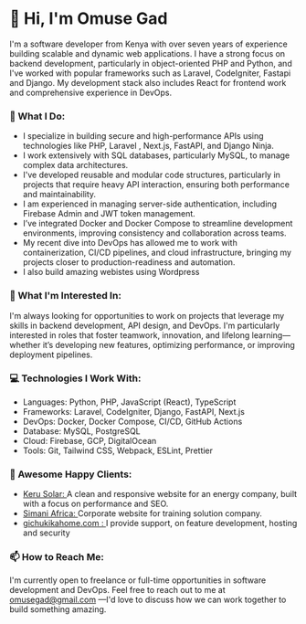 <h1>👋 Hi, I'm Omuse Gad </h1>
<P>I'm a software developer from Kenya with over seven years of experience building scalable and dynamic web applications. I have a strong focus on backend development, particularly in object-oriented PHP and Python, and I've worked with popular frameworks such as Laravel, CodeIgniter, Fastapi and Django. My development stack also includes React for frontend work and comprehensive experience in DevOps.</p>

<h3>🌱 What I Do: </h3>
<ul>
<li>I specialize in building secure and high-performance APIs using technologies like PHP, Laravel , Next.js, FastAPI, and Django Ninja.</li>
<li>I work extensively with SQL databases, particularly MySQL, to manage complex data architectures.</li>
<li>I've developed reusable and modular code structures, particularly in projects that require heavy API interaction, ensuring both performance and maintainability.</li>
<li>I am experienced in managing server-side authentication, including Firebase Admin and JWT token management.</li>
<li>I’ve integrated Docker and Docker Compose to streamline development environments, improving consistency and collaboration across teams.</li>
<li>My recent dive into DevOps has allowed me to work with containerization, CI/CD pipelines, and cloud infrastructure, bringing my projects closer to production-readiness and automation.</li>
<li>I also build amazing webistes using Wordpress</li>
</ul>
<h3>👀 What I'm Interested In: </h3>
<p>I'm always looking for opportunities to work on projects that leverage my skills in backend development, API design, and DevOps. I'm particularly interested in roles that foster teamwork, innovation, and lifelong learning—whether it’s developing new features, optimizing performance, or improving deployment pipelines.</p>

<h3>💻 Technologies I Work With: </h3>
<ul>
<li>Languages: Python, PHP, JavaScript (React), TypeScript</li>
<li>Frameworks: Laravel, CodeIgniter, Django, FastAPI, Next.js</li>
<li>DevOps: Docker, Docker Compose, CI/CD, GitHub Actions</li>
<li>Database: MySQL, PostgreSQL</li>
<li>Cloud: Firebase, GCP, DigitalOcean</li>
<li>Tools: Git, Tailwind CSS, Webpack, ESLint, Prettier</li>
</ul>

<h3>💼 Awesome Happy Clients:</h3>
<ul>
<li> <a href="https://kerusolar.com" target="_blank">Keru Solar: </a> A clean and responsive website for an energy company, built with a focus on performance and SEO.</li>
<li><a href="https://simaniafrica.com" target="_blank">Simani Africa:  </a> Corporate website for training solution company.</li>
<li><a href="https://gichukikahome.com" target="_blank">gichukikahome.com :  </a> I provide support, on feature development, hosting  and security</li>
</ul>
<h3>📫 How to Reach Me:</h3>
<P>I'm currently open to freelance or full-time opportunities in software development and DevOps. Feel free to reach out to me at <a href="mailto:omusegad@gmail.com">omusegad@gmail.com</a> —I'd love to discuss how we can work together to build something amazing.</P>
